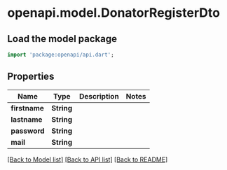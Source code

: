 # openapi.model.DonatorRegisterDto

## Load the model package
```dart
import 'package:openapi/api.dart';
```

## Properties
Name | Type | Description | Notes
------------ | ------------- | ------------- | -------------
**firstname** | **String** |  | 
**lastname** | **String** |  | 
**password** | **String** |  | 
**mail** | **String** |  | 

[[Back to Model list]](../README.md#documentation-for-models) [[Back to API list]](../README.md#documentation-for-api-endpoints) [[Back to README]](../README.md)


